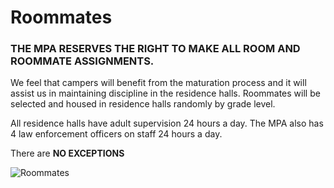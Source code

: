 Roommates
=========

### THE MPA RESERVES THE RIGHT TO MAKE ALL ROOM AND ROOMMATE ASSIGNMENTS.

We feel that campers will benefit from the maturation process and it
will assist us in maintaining discipline in the residence halls.
Roommates will be selected and housed in residence halls randomly by
grade level.

All residence halls have adult supervision 24 hours a day. The MPA also
has 4 law enforcement officers on staff 24 hours a day.

There are **NO EXCEPTIONS**

![Roommates](/media/4e80de7016faf-roommates.jpg)
